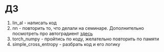 # ДЗ
1. lin_al - написать код
2. nn - повторить то, что делали на семинаре. Дополнительно посмотреть про автоградиент [здесь](https://pytorch.org/tutorials/beginner/introyt/autogradyt_tutorial.html)
3. torch_numpy - пройтись по коду, желательно повторить по памяти
4. simple_cross_entropy - разбрать код  и его логику